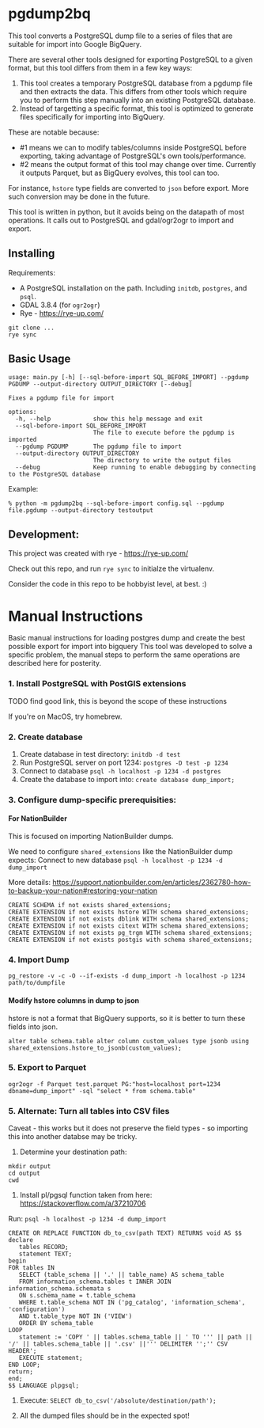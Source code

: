 # pgdump2bq

This tool converts a PostgreSQL dump file to a series of files that are suitable for import into Google BigQuery.

There are several other tools designed for exporting PostgreSQL to a given format, but this tool differs from them in a few key ways:
1. This tool creates a temporary PostgreSQL database from a pgdump file and then extracts the data. This differs from 
   other tools which require you to perform this step manually into an existing PostgreSQL database.
2. Instead of targetting a specific format, this tool is optimized to generate files specifically for importing into BigQuery.

These are notable because:
* #1 means we can to modify tables/columns inside PostgreSQL before exporting, taking advantage of PostgreSQL's own tools/performance. 
* #2 means the output format of this tool may change over time. Currently it outputs Parquet, but as BigQuery evolves, this tool can too.

For instance, `hstore` type fields are converted to `json` before export. More such conversion may be done in the future.

This tool is written in python, but it avoids being on the datapath of most operations. It calls out to PostgreSQL and gdal/ogr2ogr to import and export.

## Installing
Requirements:
* A PostgreSQL installation on the path. Including `initdb`, `postgres`, and `psql`.
* GDAL 3.8.4 (for `ogr2ogr`)
* Rye - https://rye-up.com/

```
git clone ...
rye sync
```

## Basic Usage

```
usage: main.py [-h] [--sql-before-import SQL_BEFORE_IMPORT] --pgdump PGDUMP --output-directory OUTPUT_DIRECTORY [--debug]

Fixes a pgdump file for import

options:
  -h, --help            show this help message and exit
  --sql-before-import SQL_BEFORE_IMPORT
                        The file to execute before the pgdump is imported
  --pgdump PGDUMP       The pgdump file to import
  --output-directory OUTPUT_DIRECTORY
                        The directory to write the output files
  --debug               Keep running to enable debugging by connecting to the PostgreSQL database
```

Example:
```
% python -m pgdump2bq --sql-before-import config.sql --pgdump file.pgdump --output-directory testoutput
```


## Development: 

This project was created with rye - https://rye-up.com/

Check out this repo, and run `rye sync` to initialze the virtualenv.

Consider the code in this repo to be hobbyist level, at best. :) 


# Manual Instructions
Basic manual instructions for loading postgres dump and create the best possible export for import into bigquery
This tool was developed to solve a specific problem, the manual steps to perform the same operations are described here for posterity.


### 1. Install PostgreSQL with PostGIS extensions
TODO find good link, this is beyond the scope of these instructions

If you're on MacOS, try homebrew.

### 2. Create database
1. Create database in test directory: `initdb -d test`
1. Run PostgreSQL server on port 1234: `postgres -D test -p 1234`
1. Connect to database `psql -h localhost -p 1234 -d postgres`
1. Create the database to import into: `create database dump_import;`


### 3. Configure dump-specific prerequisities:

#### For NationBuilder
This is focused on importing NationBuilder dumps.

We need to configure `shared_extensions` like the NationBuilder dump expects:
Connect to new database `psql -h localhost -p 1234 -d dump_import`

More details:
https://support.nationbuilder.com/en/articles/2362780-how-to-backup-your-nation#restoring-your-nation

```
CREATE SCHEMA if not exists shared_extensions;
CREATE EXTENSION if not exists hstore WITH schema shared_extensions; 
CREATE EXTENSION if not exists dblink WITH schema shared_extensions; 
CREATE EXTENSION if not exists citext WITH schema shared_extensions; 
CREATE EXTENSION if not exists pg_trgm WITH schema shared_extensions;
CREATE EXTENSION if not exists postgis with schema shared_extensions;
```

### 4. Import Dump
```
pg_restore -v -c -O --if-exists -d dump_import -h localhost -p 1234 path/to/dumpfile
```

#### Modify hstore columns in dump to json
hstore is not a format that BigQuery supports, so it is better to turn these fields into json.
```
alter table schema.table alter column custom_values type jsonb using shared_extensions.hstore_to_jsonb(custom_values);
```

### 5. Export to Parquet
```
ogr2ogr -f Parquet test.parquet PG:"host=localhost port=1234 dbname=dump_import" -sql "select * from schema.table"
```

### 5. Alternate: Turn all tables into CSV files

Caveat - this works but it does not preserve the field types - so importing 
this into another databse may be tricky.

1. Determine your destination path:
```
mkdir output
cd output
cwd
```

1. Install pl/pgsql function taken from here: https://stackoverflow.com/a/37210706

Run: `psql -h localhost -p 1234 -d dump_import`
```
CREATE OR REPLACE FUNCTION db_to_csv(path TEXT) RETURNS void AS $$
declare
   tables RECORD;
   statement TEXT;
begin
FOR tables IN 
   SELECT (table_schema || '.' || table_name) AS schema_table
   FROM information_schema.tables t INNER JOIN information_schema.schemata s 
   ON s.schema_name = t.table_schema 
   WHERE t.table_schema NOT IN ('pg_catalog', 'information_schema', 'configuration')
   AND t.table_type NOT IN ('VIEW')
   ORDER BY schema_table
LOOP
   statement := 'COPY ' || tables.schema_table || ' TO ''' || path || '/' || tables.schema_table || '.csv' ||''' DELIMITER '';'' CSV HEADER';
   EXECUTE statement;
END LOOP;
return;  
end;
$$ LANGUAGE plpgsql;
```

1. Execute: `SELECT db_to_csv('/absolute/destination/path');`

1. All the dumped files should be in the expected spot!
